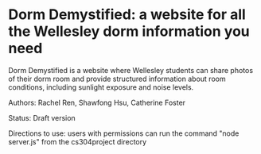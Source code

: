 # Dorm Demystified: a website for all the Wellesley dorm information you need

Dorm Demystified is a website where Wellesley students can share photos of their dorm room and provide structured information about room conditions, including sunlight exposure and noise levels. 

Authors: Rachel Ren, Shawfong Hsu, Catherine Foster

Status: Draft version

Directions to use: users with permissions can run the command "node server.js" from the cs304project directory
